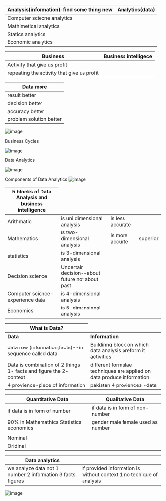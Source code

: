 
<table>
    <thead>
      <tr>
        <th>Analysis(information): find some thing new</th>
        <th>Analytics(data)</th>
      </tr>
    </thead>
    <tbody>
        <tr>
            <td>Computer sciecne analytics</td>
        </tr>
        <tr>
            <td>Mathimetical analytics</td>
        </tr>
        <tr>
            <td>Statics analytics</td>
        </tr>
        <tr>
            <td>Economic analytics</td>
        </tr>
    </tbody>
  </table>

  <table>
    <thead>
      <tr>
        <th>Business</th>
        <th>Business intelligece</th>
      </tr>
    </thead>
    <tbody>
        <tr>
            <td>Activity that give us profit</td>
        </tr>
        <tr>
            <td>repeating the activity that give us profit</td>
        </tr>
    </tbody>
  </table>

  
  <table>
    <thead>
      <tr>
        <th>Data more</th>
      </tr>
    </thead>
    <tbody>
        <tr>
            <td>result better</td>
        </tr>
        <tr>
            <td>decision better</td>
        </tr>
         <tr>
            <td>accuracy better</td>
        </tr>
         <tr>
            <td>problem solution better</td>
        </tr>
    </tbody>
  </table>

  
  ![image](https://github.com/princit/Data_Analysis_and_Bussiness_Intelligence/assets/29123911/c5c27030-42a5-413e-8948-5646b4e0a1f9)

  Business Cycles
  
  ![image](https://github.com/princit/Data_Analysis_and_Bussiness_Intelligence/assets/29123911/cccabd72-67a4-4a95-9992-204084e2a6ca)

Data Analytics

![image](https://github.com/princit/Data_Analysis_and_Bussiness_Intelligence/assets/29123911/ed62012d-baab-4fde-85c2-83fe4354ab6a)

Components of Data Analytics
![image](https://github.com/princit/Data_Analysis_and_Bussiness_Intelligence/assets/29123911/8f804362-695c-42ba-bb5f-3960acc9ffab)


  <table>
    <thead>
      <tr>
        <th>5 blocks of Data Analysis and business intelligence</th>
      </tr>
    </thead>
    <tbody>
        <tr>
            <td>Arithmatic</td>
            <td>is uni dimensional analysis</td> 
            <td>is less accurate</td> 
        </tr>
        <tr>
            <td>Mathematics</td>
            <td>is two-dimensional analysis</td>  
            <td>is more accurte </td>
            <td>superior</td>
        </tr>
        <tr>
            <td>statistics</td>
            <td>is 3-dimensional analysis</td>           
        </tr>
         <tr>
            <td>Decision science</td>
           <td>Uncertain decision--about future not about past</td>
        </tr>
        <tr>
            <td>Computer science-experience data</td>
            <td>is 4-dimensional analysis</td>
        </tr>
        <tr>
           <td>Economics</td>
            <td>is 5-dimensional analysis</td>
        </tr>
    </tbody>
  </table>
  
  
<table>
    <thead>
      <tr>
        <th>What is Data?</th>
      </tr>
    </thead>
    <tbody>
        <tr>
            <td> <b>Data</b></td> 
            <td><b>Information</b></td>
        </tr>
        <tr>
            <td>data row (information,facts)--in sequence called data</td>  
            <td>Buildinng block on which data analysis preform it activities</td>
        </tr>
        <tr>
            <td>Data is combination of 2 things 1- facts and figure the 2- context</td>           
            <td>different formulae techniques are applied on data produce information</td>
        </tr>
         <tr>
            <td>4 provience-piece of information</td>
           <td>pakistan 4 proviences -data</td>
        </tr>
    </tbody>
  </table>
  

  <table>
    <thead>
      <tr>
        <th>Quantitative Data</th>
        <th>Qualitative Data</th>
      </tr>
    </thead>
    <tbody>
        <tr>
            <td> if data is in form of number</td> 
            <td>if data is in form of non-number</td>
        </tr>
        <tr>
            <td> 90% in Mathemathics Statistics economics</td> 
            <td> gender male female used as number</td>
        </tr>             
        <tr>
            <td><tr><td>Nominal <td></tr><tr><td>Oridinal<td> </tr></td> 
        </tr>
    </tbody>
  </table>


<table>
    <thead>
      <tr>
        <th>Data analytics</th>
        <th></th>
      </tr>
    </thead>
    <tbody>
        <tr>
            <td> we analyze data not 1 number 2 information 3 facts figures </td> 
            <td>if provided information is without context 1 no techique of analysis</td>
        </tr>
    </tbody>
  </table>

  
![image](https://github.com/princit/Data_Analysis_and_Bussiness_Intelligence/assets/29123911/6eb08e53-ae37-4628-bde9-dcebfe3b2c9d)
